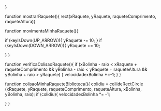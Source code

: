 }

function mostrarRaquete(){
  rect(xRaquete, yRaquete, raqueteComprimento, raqueteAltura)}

function movimentaMinhaRaquete(){

if (keyIsDown(UP_ARROW)){
yRaquete -= 10;
}
if (keyIsDown(DOWN_ARROW)){
yRaquete += 10;

}
}

function verificaColisaoRaquete(){
if (xBolinha - raio < xRaquete + raqueteComprimento && yBolinha - raio < yRaquete + raqueteAltura  && yBolinha + raio > yRaquete) {
velocidadexBolinha *=-1;
}
}

function colisaoMinhaRaqueteBiblioteca(){
  colidiu = 
collideRectCircle (xRaquete, yRaquete, raqueteComprimento, raqueteAltura, xBolinha, yBolinha, raio);
  if (colidiu){
velocidadexBolinha *= -1;

}
}

